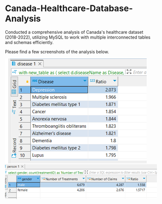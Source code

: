 # Canada-Healthcare-Database-Analysis
Conducted a comprehensive analysis of Canada's healthcare dataset (2018-2022), utilizing MySQL to work with multiple interconnected tables and schemas efficiently.


Please find a few screenshots of the analysis below.

![](a2.PNG)
![](a3.PNG)
